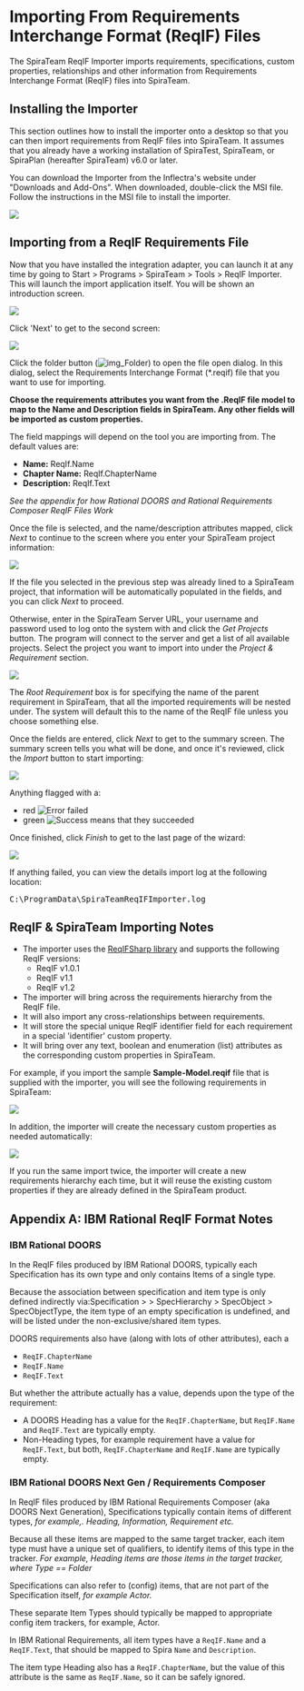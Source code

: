# Importing From Requirements Interchange Format (ReqIF) Files

The SpiraTeam ReqIF Importer
imports requirements, specifications, custom properties, relationships
and other information from Requirements Interchange Format (ReqIF)
files into SpiraTeam.

## Installing the Importer

This section outlines how to install the importer onto a desktop so that
you can then import requirements from ReqIF files into SpiraTeam.
It assumes that you already have a working installation of SpiraTest, SpiraTeam, or SpiraPlan (hereafter SpiraTeam) v6.0 or later.

You can download the Importer from the Inflectra's website under
"Downloads and Add-Ons". When downloaded, double-click the MSI file.
Follow the instructions in the MSI file to install the importer.

![](img/ReqIF-1.png)

## Importing from a ReqIF Requirements File

Now that you have installed the integration adapter, you can launch it
at any time by going to Start \> Programs \> SpiraTeam \> Tools \>
ReqIF Importer. This will launch the import application
itself. You will be shown an introduction screen.

![](img/ReqIF-2.png)

Click 'Next' to get to the second screen:

![](img/ReqIF-3.png)

Click the folder button
(![img\_Folder](img/Importing_From_EnterpriseArchitect_11.png)) to open the file open dialog. In this
dialog, select the Requirements Interchange Format (\*.reqif) file that you
want to use for importing.

**Choose the requirements attributes you want from the .ReqIF file
model to map to the Name and Description fields in SpiraTeam. Any
other fields will be imported as custom properties.**

The field mappings will depend on the tool you are importing from. The default values are:
- **Name:** ReqIf.Name
- **Chapter Name:** ReqIf.ChapterName
- **Description:** ReqIf.Text

*See the appendix for how Rational DOORS and Rational Requirements Composer ReqIF Files Work*

Once the file is selected, and the name/description attributes mapped,
click *Next* to continue to the screen where
you enter your SpiraTeam project information:

![](img/ReqIF-4.png)

If the file you selected in the previous step was already lined to a
SpiraTeam project, that information will be automatically populated in
the fields, and you can click *Next* to proceed.

Otherwise, enter in the SpiraTeam Server URL, your username and password
used to log onto the system with and click the *Get Projects* button.
The program will connect to the server and get a list of all available
projects. Select the project you want to import into under the *Project
& Requirement* section.

![](img/ReqIF-5.png)

The *Root Requirement* box is for specifying the name of the parent requirement in SpiraTeam, that all the imported requirements will be nested under. The system will default this to the name of the ReqIF file unless you choose something else.

Once the fields are entered, click *Next* to get to the summary screen.
The summary screen tells you what will be done, and once it's reviewed,
click the *Import* button to start importing:

![](img/ReqIF-6.png)

Anything flagged with a:
- red ![Error](img/Importing_From_EnterpriseArchitect_17.png) failed
- green ![Success](img/Importing_From_EnterpriseArchitect_18.png) means that they succeeded

Once finished,
click *Finish* to get to the last page of the wizard:

![](img/ReqIF-7.png)

If anything failed, you can view the details import log at the following location:

<pre>
C:\ProgramData\SpiraTeamReqIFImporter.log
</pre>

## ReqIF & SpiraTeam Importing Notes

- The importer uses the [ReqIFSharp library](https://reqifsharp.org/) and supports the following ReqIF versions:
  - ReqIF v1.0.1
  - ReqIF v1.1
  - ReqIF v1.2
- The importer will bring across the requirements hierarchy from the ReqIF file.
- It will also import any cross-relationships between requirements.
- It will store the special unique ReqIF identifier field for each requirement in a special 'identifier' custom property. 
- It will bring over any text, boolean and enumeration (list) attributes as the corresponding custom properties in SpiraTeam.

For example, if you import the sample **Sample-Model.reqif** file that is supplied with the importer, you will see the following requirements in SpiraTeam:

![](img/ReqIF-8.png)

In addition, the importer will create the necessary custom properties as needed automatically:

![](img/ReqIF-9.png)

If you run the same import twice, the importer will create a new requirements hierarchy each time, but it will reuse the existing custom properties if they are already defined in the SpiraTeam product.

## Appendix A: IBM Rational ReqIF Format Notes

### IBM Rational DOORS

In the ReqIF files produced by IBM Rational DOORS, typically each Specification has its own type and only contains Items of a single type.

Because the association between specification and item type is only defined indirectly via:Specification > > SpecHierarchy > SpecObject > SpecObjectType, the item type of an empty specification is undefined, and will be listed under the non-exclusive/shared item types.

DOORS requirements also have (along with lots of other attributes), each a
- `ReqIF.ChapterName`
- `ReqIF.Name`
- `ReqIF.Text`

But whether the attribute actually has a value, depends upon the type of the requirement:
- A DOORS Heading has a value for the `ReqIF.ChapterName`, but `ReqIF.Name` and `ReqIF.Text` are typically empty.
- Non-Heading types, for example requirement have a value for `ReqIF.Text`, but both, `ReqIF.ChapterName` and `ReqIF.Name` are typically empty.

### IBM Rational DOORS Next Gen / Requirements Composer

In ReqIF files produced by IBM Rational Requirements Composer (aka DOORS Next Generation), Specifications typically contain items of different types, *for example,. Heading, Information, Requirement etc.*

Because all these items are mapped to the same target tracker, each item type must have a unique set of qualifiers, to identify items of this type in the tracker. *For example, Heading items are those items in the target tracker, where Type == Folder*

Specifications can also refer to (config) items, that are not part of the Specification itself, *for example Actor.*

These separate Item Types should typically be mapped to appropriate config item trackers, for example, Actor.

In IBM Rational Requirements, all item types have a `ReqIF.Name` and a `ReqIF.Text`, that should be mapped to Spira `Name` and `Description`.

The item type Heading also has a `ReqIF.ChapterName`, but the value of this attribute is the same as `ReqIF.Name`, so it can be safely ignored.